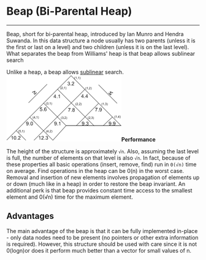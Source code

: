 # Beap (Bi-Parental Heap)

---

Beap, short for bi-parental heap, introduced by Ian Munro and Hendra Suwanda. In this data structure a node usually has two parents (unless it is the first or last on a level) and two children (unless it is on the last level). What separates the beap from Williams' heap is that beap allows sublinear search

Unlike a heap, a beap allows [sublinear](https://en.wikipedia.org/wiki/Sublinear) search.
![image](media/Beap-(Bi-Parental-Heap)-image1.png)**Performance**

The height of the structure is approximately `√n`. Also, assuming the last level is full, the number of elements on that level is also `√n`. In fact, because of these properties all basic operations (insert, remove, find) run in `0(√n)` time on average. Find operations in the heap can be 0(n) in the worst case. Removal and insertion of new elements involves propagation of elements up or down (much like in a heap) in order to restore the beap invariant. An additional perk is that beap provides constant time access to the smallest element and 0(√n) time for the maximum element.

## Advantages

The main advantage of the beap is that it can be fully implemented in-place - only data nodes need to be present (no pointers or other extra information is required). However, this structure should be used with care since it is not 0(logn)or does it perform much better than a vector for small values of n.
